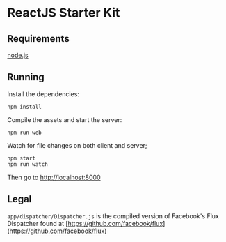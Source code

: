 # ReactJS Starter Kit

## Requirements

[node.js](http://nodejs.org/download/)

## Running

Install the dependencies:

```
npm install
```

Compile the assets and start the server:

```
npm run web
```
Watch for file changes on both client and server;

```
npm start
npm run watch
```

Then go to [http://localhost:8000](http://localhost:8000)

## Legal

`app/dispatcher/Dispatcher.js` is the compiled version of Facebook's Flux Dispatcher found at [https://github.com/facebook/flux](https://github.com/facebook/flux)
